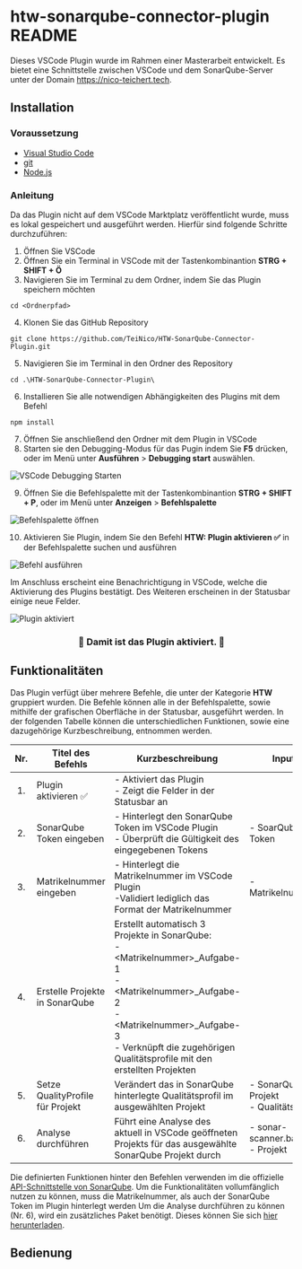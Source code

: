 # htw-sonarqube-connector-plugin README

Dieses VSCode Plugin wurde im Rahmen einer Masterarbeit entwickelt.
Es bietet eine Schnittstelle zwischen VSCode und dem SonarQube-Server unter der Domain https://nico-teichert.tech.

## Installation

### Voraussetzung

- [Visual Studio Code](https://code.visualstudio.com/)
- [git](https://git-scm.com/book/de/v2/Erste-Schritte-Git-installieren)
- [Node.js](https://nodejs.org/de)

### Anleitung

Da das Plugin nicht auf dem VSCode Marktplatz veröffentlicht wurde, muss es lokal gespeichert und ausgeführt werden.
Hierfür sind folgende Schritte durchzuführen:

1. Öffnen Sie VSCode 
2. Öffnen Sie ein Terminal in VSCode mit der Tastenkombinantion **STRG + SHIFT + Ö**
3. Navigieren Sie im Terminal zu dem Ordner, indem Sie das Plugin speichern möchten
```
cd <Ordnerpfad>
```
4. Klonen Sie das GitHub Repository
```
git clone https://github.com/TeiNico/HTW-SonarQube-Connector-Plugin.git
```
5. Navigieren Sie im Terminal in den Ordner des Repository
```
cd .\HTW-SonarQube-Connector-Plugin\
```
6. Installieren Sie alle notwendigen Abhängigkeiten des Plugins mit dem Befehl
```
npm install
```
7. Öffnen Sie anschließend den Ordner mit dem Plugin in VSCode
8. Starten sie den Debugging-Modus für das Pugin indem Sie **F5** drücken, oder im Menü unter **Ausführen** > **Debugging start** auswählen.

![VSCode Debugging Starten](https://user-images.githubusercontent.com/40828962/225690991-d55501b9-2cc0-4d18-b023-28eb04b8d0d4.png)

9. Öffnen Sie die Befehlspalette mit der Tastenkombinantion **STRG + SHIFT + P**, oder im Menü unter **Anzeigen** > **Befehlspalette**

![Befehlspalette öffnen](https://user-images.githubusercontent.com/40828962/225702655-6ac37df2-94fc-4d42-b2ec-6d2beb3c372f.png)

10. Aktivieren Sie Plugin, indem Sie den Befehl **HTW: Plugin aktivieren ✅** in der Befehlspalette suchen und ausführen

![Befehl ausführen](https://user-images.githubusercontent.com/40828962/225703793-c40128ec-cc3c-4e45-8125-1c714a3943c6.png)

Im Anschluss erscheint eine Benachrichtigung in VSCode, welche die Aktivierung des Plugins bestätigt. Des Weiteren erscheinen in der Statusbar einige neue Felder.

![Plugin aktiviert](https://user-images.githubusercontent.com/40828962/225705038-6bb3077c-1ac1-445b-90b6-ce7ed71f89b7.png)

<h3 align="center">🚀 Damit ist das Plugin aktiviert. 🚀</h3>

## Funktionalitäten

Das Plugin verfügt über mehrere Befehle, die unter der Kategorie **HTW** gruppiert wurden.
Die Befehle können alle in der Befehlspalette, sowie mithilfe der grafischen Oberfläche in der Statusbar, ausgeführt werden. 
In der folgenden Tabelle können die unterschiedlichen Funktionen, sowie eine dazugehörige Kurzbeschreibung, entnommen werden.

|Nr.|Titel des Befehls|Kurzbeschreibung|Input|
|:---:|---|---|---|
|1.|Plugin aktivieren ✅|- Aktiviert das Plugin<br>- Zeigt die Felder in der Statusbar an||
|2.|SonarQube Token eingeben|- Hinterlegt den SonarQube Token im VSCode Plugin<br>- Überprüft die Gültigkeit des eingegebenen Tokens|- SoarQube Token|
|3.|Matrikelnummer eingeben|- Hinterlegt die Matrikelnummer im VSCode Plugin<br>-Validiert lediglich das Format der Matrikelnummer|- Matrikelnummer|
|4.|Erstelle Projekte in SonarQube|Erstellt automatisch 3 Projekte in SonarQube:<br>- \<Matrikelnummer>_Aufgabe-1<br>- \<Matrikelnummer>_Aufgabe-2<br>- \<Matrikelnummer>_Aufgabe-3<br>- Verknüpft die zugehörigen Qualitätsprofile mit den erstellten Projekten||
|5.|Setze QualityProfile für Projekt|Verändert das in SonarQube hinterlegte Qualitätsprofil im ausgewählten Projekt|- SonarQube Projekt<br>- Qualitätsprofil|
|6.|Analyse durchführen|Führt eine Analyse des aktuell in VSCode geöffneten Projekts für das ausgewählte SonarQube Projekt durch|- sonar-scanner.bat<br>- Projekt|

Die definierten Funktionen hinter den Befehlen verwenden im die offizielle [API-Schnittstelle von SonarQube](https://next.sonarqube.com/sonarqube/web_api/api/alm_integrations). Um die Funktionalitäten vollumfänglich nutzen zu können, muss die Matrikelnummer, als auch der SonarQube Token im Plugin hinterlegt werden
Um die Analyse durchführen zu können (Nr. 6), wird ein zusätzliches Paket benötigt. Dieses können Sie sich [hier herunterladen]().

## Bedienung

